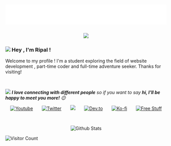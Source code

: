 <h1 align="center">
  <img src="https://github.com/ripalnakiya/ripalnakiya/blob/main/Images/name.svg" alt="Ripal Nakiya" />
</h1>

<p align="center">
  <img src="https://readme-typing-svg.herokuapp.com?duration=4000&color=08D9D6&center=true&vCenter=true&lines=Web+developer%F0%9F%92%BB;Love+C%2B%2B+%26+Coffee%E2%98%95;Potterhead%E2%9A%A1">
  </p>

### <img src="https://media.giphy.com/media/hvRJCLFzcasrR4ia7z/giphy.gif" width="28"> Hey , I'm Ripal ! 

  Welcome to my profile ! I'm a student exploring the field of website development , part-time coder and full-time adventure seeker. Thanks for visiting!
  
  <br>
  
 <img src="https://media.giphy.com/media/LnQjpWaON8nhr21vNW/giphy.gif" width="40"> <em><b>I love connecting with different people</b> so if you want to say <b>hi, I'll be happy to meet you more!</b> 😊</em>
 
 
 
<!-- Social icons section -->
<p align="center">
  <a href="https://www.youtube.com/c/DevProTips"><img width="32px" alt="Youtube" title="Youtube" src="https://i.imgur.com/qiXu7b2.png"/></a>
  &#8287;&#8287;&#8287;&#8287;&#8287;
  <a href="https://twitter.com/DenverCoder1"><img width="32px" alt="Twitter" title="Twitter" src="https://i.imgur.com/OXZM1L6.png"/></a>
  &#8287;&#8287;&#8287;&#8287;&#8287;
  <a href="https://discord.gg/fPrdqh3Zfu" alt="Dev Pro Tips Discussion & Support Server"><img width="32px" src="https://i.imgur.com/OViZO8J.png"/></a>
  &#8287;&#8287;&#8287;&#8287;&#8287;
  <a href="https://dev.to/denvercoder1"><img width="32px" alt="Dev.to" title="DenverCoder1 Dev.to" src="https://i.imgur.com/mVm29vK.png"></a>
  &#8287;&#8287;&#8287;&#8287;&#8287;
  <a href="https://ko-fi.com/jlawrence"><img width="32px" alt="Ko-fi" title="Buy me a coffee" src="https://i.imgur.com/PpLeD3K.png"/></a>
  &#8287;&#8287;&#8287;&#8287;&#8287;
  <a href="http://eyl327.mywebcommunity.org/promos/"><img width="32px" alt="Free Stuff" title="Free gifts for you" src="https://i.imgur.com/0uVwkoZ.png"/></a>
</p>

<br/>

  
 
  
  
<p align="center">
        <img src="https://raw.githubusercontent.com/bornmay/bornmay/Update/svg/Bottom.svg" alt="Github Stats" />
</p>

   ![Visitor Count](https://profile-counter.glitch.me/ripalnakiya/count.svg)

